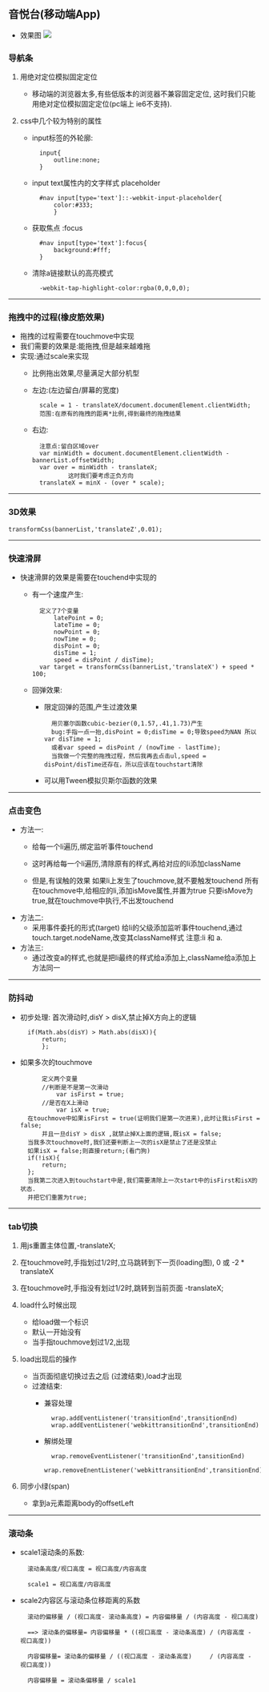 ## 音悦台(移动端App)
* 效果图
    ![](./效果图.png)
### 导航条
1. 用绝对定位模拟固定定位

    * 移动端的浏览器太多,有些低版本的浏览器不兼容固定定位,
        这时我们只能用绝对定位模拟固定定位(pc端上 ie6不支持).
2. css中几个较为特别的属性

    * input标签的外轮廓:
    
            input{
                outline:none;
            }
    * input text属性内的文字样式 placeholder
    
            #nav input[type='text']::-webkit-input-placeholder{
                color:#333;
                }
    * 获取焦点 :focus
    
            #nav input[type='text']:focus{
                background:#fff;
            }
    * 清除a链接默认的高亮模式
            
            -webkit-tap-highlight-color:rgba(0,0,0,0);

----------

### 拖拽中的过程(橡皮筋效果)
* 拖拽的过程需要在touchmove中实现
* 我们需要的效果是:能拖拽,但是越来越难拖
* 实现:通过scale来实现
    * 比例拖出效果,尽量满足大部分机型
    * 左边:(左边留白/屏幕的宽度)
    
            scale = 1 - translateX/document.documenElement.clientWidth;
            范围:在原有的拖拽的距离*比例,得到最终的拖拽结果
    * 右边:
    
            注意点:留白区域over
            var minWidth = document.documentElement.clientWidth - bannerList.offsetWidth;
            var over = minWidth - translateX;
                    这时我们要考虑正负方向
            translateX = minX - (over *	scale);
            
----------
### 3D效果
	
	transformCss(bannerList,'translateZ',0.01);
----------
### 快速滑屏
* 快速滑屏的效果是需要在touchend中实现的
	* 有一个速度产生:
	
            定义了7个变量
                latePoint = 0;
                lateTime = 0;
                nowPoint = 0;
                nowTime = 0;
                disPoint = 0;
                disTime = 1;
                speed = disPoint / disTime);
            var target = transformCss(bannerList,'translateX') + speed * 100;
	* 回弹效果:
        * 限定回弹的范围,产生过渡效果
        
                用贝塞尔函数cubic-bezier(0,1.57,.41,1.73)产生
                bug:手指一点一抬,disPoint = 0;disTime = 0;导致speed为NAN	所以var disTime = 1;			
                或者var speed = disPoint / (nowTime - lastTime);
                当我做一个完整的拖拽过程，然后我再去点击ul,speed = disPoint/disTime还存在，所以应该在touchstart清除

		* 可以用Tween模拟贝斯尔函数的效果		
		
----------
### 点击变色
* 方法一:
    * 给每一个li遍历,绑定监听事件touchend
    * 这时再给每一个li遍历,清除原有的样式,再给对应的li添加className
    
    * 但是,有误触的效果
        如果li上发生了touchmove,就不要触发touchend
        所有在touchmove中,给相应的li,添加isMove属性,并置为true
        只要isMove为true,就在touchmove中执行,不出发touchend
* 方法二:
    * 采用事件委托的形式(target)
        给li的父级添加监听事件touchend,通过touch.target.nodeName,改变其className样式  注意:li 和 a.
* 方法三:
    * 通过改变a的样式,也就是把li最终的样式给a添加上,className给a添加上
    方法同一

----------

### 防抖动

* 初步处理: 首次滑动时,disY > disX,禁止掉X方向上的逻辑
    
        if(Math.abs(disY) > Math.abs(disX)){
            return;
            };
* 如果多次的touchmove

            定义两个变量	
            //判断是不是第一次滑动
                var isFirst = true;
            //是否在X上滑动
                var isX = true;
        在touchmove中如果isFirst = true(证明我们是第一次进来),此时让我isFirst = false;
            并且一旦disY > disX ,就禁止掉X上面的逻辑,既isX = false;
        当我多次touchmove时,我们还要判断上一次的isX是禁止了还是没禁止
        如果isX = false;则直接return;(看门狗)
        if(!isX){
            return;
        };
        当我第二次进入到touchstart中是,我们需要清除上一次start中的isFirst和isX的状态.
        并把它们重置为true;

----------

### tab切换
1. 用js重置主体位置,-translateX;	
2. 在touchmove时,手指划过1/2时,立马跳转到下一页(loading图), 0 或 -2 * translateX
3. 在touchmove时,手指没有划过1/2时,跳转到当前页面 -translateX;

4. load什么时候出现
    * 给load做一个标识
    * 默认一开始没有
    * 当手指touchmove划过1/2,出现
5. load出现后的操作	
    * 当页面彻底切换过去之后 (过渡结束),load才出现	
    * 过渡结束:
        * 兼容处理
        
                wrap.addEventListener('transitionEnd',transitionEnd)
                wrap.addEventListener('webkittransitionEnd',transitionEnd)
        * 解绑处理
        
                wrap.removeEventListener('transitionEnd',tansitionEnd)
                wrap.removeEnentListener('webkittransitionEnd',transitionEnd)
6. 同步小绿(span)
    * 拿到a元素距离body的offsetLeft


----------
### 滚动条
* scale1滚动条的系数:

        滚动条高度/视口高度 = 视口高度/内容高度
        
        scale1 = 视口高度/内容高度

* scale2内容区与滚动条位移距离的系数

        滚动的偏移量 / (视口高度- 滚动条高度) = 内容偏移量 / (内容高度 - 视口高度)
    
        ==> 滚动条的偏移量= 内容偏移量 * ((视口高度 - 滚动条高度) / (内容高度 - 视口高度))
        
        内容偏移量= 滚动条的偏移量 / ((视口高度 - 滚动条高度)	 / (内容高度 - 视口高度))
        
        内容偏移量 = 滚动条偏移量 / scale1 
	
	

